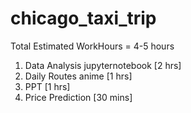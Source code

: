 # chicago_taxi_trip

Total Estimated WorkHours = 4-5 hours

1. Data Analysis jupyternotebook [2 hrs]
2. Daily Routes anime [1 hrs]
3. PPT [1 hrs]
4. Price Prediction [30 mins]
